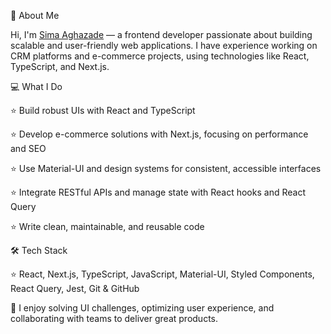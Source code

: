 👋 About Me

   Hi, I'm <a href="/">Sima Aghazade</a> — a frontend developer passionate about building scalable and user-friendly web applications. I have experience working on CRM platforms and e-commerce projects, using technologies like React, TypeScript, and       Next.js.

💻 What I Do

⭐ Build robust UIs with React and TypeScript

⭐ Develop e-commerce solutions with Next.js, focusing on performance and SEO

⭐ Use Material-UI and design systems for consistent, accessible interfaces

⭐ Integrate RESTful APIs and manage state with React hooks and React Query

⭐ Write clean, maintainable, and reusable code

🛠️ Tech Stack

⭐ React, Next.js, TypeScript, JavaScript, Material-UI, Styled Components, React Query, Jest, Git & GitHub

🍒 I enjoy solving UI challenges, optimizing user experience, and collaborating with teams to deliver great products.
